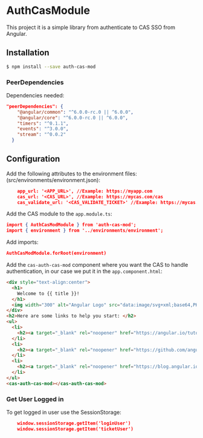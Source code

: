 # AuthCasModule

This project it is a simple library from authenticate to CAS SSO from Angular.

## Installation

```bash
$ npm install --save auth-cas-mod
```

### PeerDependencies
Dependencies needed:

```json
"peerDependencies": {
    "@angular/common": "^6.0.0-rc.0 || ^6.0.0",
    "@angular/core": "^6.0.0-rc.0 || ^6.0.0",
    "timers": "^0.1.1",
    "events": "^3.0.0",
    "stream": "^0.0.2"
  }
```

## Configuration

Add the following attributes to the environment files: (src/environments/environment.json):

```json
    app_url: '<APP_URL>', //Example: https://myapp.com
    cas_url: '<CAS_URL>', //Example: https://mycas.com/cas
    cas_validate_url: '<CAS_VALIDATE_TICKET>' //Example: https://mycas.com/cas/serviceValidate
```

Add the CAS module to the `app.module.ts`:

```json
import { AuthCasModModule } from 'auth-cas-mod';
import { environment } from '../environments/environment';
```

Add imports:

```json
AuthCasModModule.forRoot(environment)
```

Add the `cas-auth-cas-mod` component where you want the CAS to handle authentication, in our case we put it in the `app.component.html`:

```html
<div style="text-align:center">
  <h1>
    Welcome to {{ title }}!
  </h1>
  <img width="300" alt="Angular Logo" src="data:image/svg+xml;base64,PHN2ZyB4bWxucz0iaHR0cDovL3d3dy53My5vcmcvMjAwMC9zdmciIHZpZXdCb3g9IjAgMCAyNTAgMjUwIj4KICAgIDxwYXRoIGZpbGw9IiNERDAwMzEiIGQ9Ik0xMjUgMzBMMzEuOSA2My4ybDE0LjIgMTIzLjFMMTI1IDIzMGw3OC45LTQzLjcgMTQuMi0xMjMuMXoiIC8+CiAgICA8cGF0aCBmaWxsPSIjQzMwMDJGIiBkPSJNMTI1IDMwdjIyLjItLjFWMjMwbDc4LjktNDMuNyAxNC4yLTEyMy4xTDEyNSAzMHoiIC8+CiAgICA8cGF0aCAgZmlsbD0iI0ZGRkZGRiIgZD0iTTEyNSA1Mi4xTDY2LjggMTgyLjZoMjEuN2wxMS43LTI5LjJoNDkuNGwxMS43IDI5LjJIMTgzTDEyNSA1Mi4xem0xNyA4My4zaC0zNGwxNy00MC45IDE3IDQwLjl6IiAvPgogIDwvc3ZnPg==">
</div>
<h2>Here are some links to help you start: </h2>
<ul>
  <li>
    <h2><a target="_blank" rel="noopener" href="https://angular.io/tutorial">Tour of Heroes</a></h2>
  </li>
  <li>
    <h2><a target="_blank" rel="noopener" href="https://github.com/angular/angular-cli/wiki">CLI Documentation</a></h2>
  </li>
  <li>
    <h2><a target="_blank" rel="noopener" href="https://blog.angular.io/">Angular blog</a></h2>
  </li>
</ul>
<cas-auth-cas-mod></cas-auth-cas-mod>
```

### Get User Logged in

To get logged in user use the SessionStorage:
```json
    window.sessionStorage.getItem('loginUser')
    window.sessionStorage.getItem('ticketUser')
```
